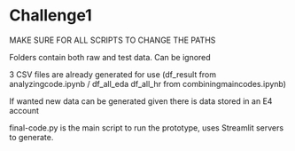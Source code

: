 # Challenge1
MAKE SURE FOR ALL SCRIPTS TO CHANGE THE PATHS

Folders contain both raw and test data. Can be ignored

3 CSV files are already generated for use (df_result from analyzingcode.ipynb / df_all_eda df_all_hr from combiningmaincodes.ipynb)

If wanted new data can be generated given there is data stored in an E4 account

final-code.py is the main script to run the prototype, uses Streamlit servers to generate.
